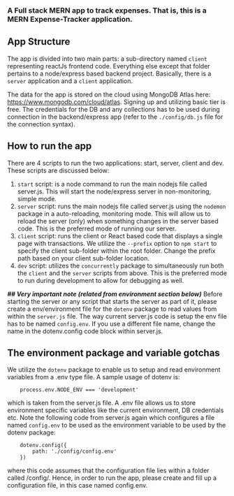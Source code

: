 ### A Full stack MERN app to track expenses. That is, this is a MERN Expense-Tracker application.

## App Structure

The app is divided into two main parts: a sub-directory named `client` representing reactJs frontend code. Everything else except that folder
pertains to a node/express based backend project. Basically, there is a `server` application and a `client` application.

The data for the app is stored on the cloud using MongoDB Atlas here: https://www.mongodb.com/cloud/atlas. Signing up and utilizing basic tier is free. The credentials for the DB and any collections has to be used during connection in the backend/express app (refer to the `./config/db.js` file for the connection syntax).

## How to run the app

There are 4 scripts to run the two applications: start, server, client and dev. These scripts are discussed below:

1. `start` script: is a node command to run the main nodejs file called server.js. This will start the node/express server in non-monitoring, simple mode.
2. `server` script: runs the main nodejs file called server.js using the `nodemon` package in a auto-reloading, monitoring mode. This will allow us to reload the server (only) when something changes in the server based code. This is the preferred mode of running our server.
3. `client` script: runs the client or React based code that displays a single page with transactions. We utilize the `--prefix` option to `npm start` to specify the client sub-folder within the root folder. Change the prefix path based on your client sub-folder location.
4. `dev` script: utilizes the `concurrently` package to simultaneously run both the `client` and the `server` scripts from above. This is the preferred mode to run during development to allow for debugging as well.

**_## Very important note (related from environment section below)_**
Before starting the server or any script that starts the server as part of it, please create a env/environment file for the `dotenv` package to read values from within the `server.js` file. The way current server.js code is setup the env file has to be named `config.env`. If you use a different file name, change the name in the dotenv.config code block within server.js.

## The environment package and variable gotchas

We utilize the `dotenv` package to enable us to setup and read environment variables from a .env type file. A sample usage of dotenv is:

```
    process.env.NODE_ENV === 'development'
```

which is taken from the server.js file. A <filename>.env file allows us to store environment specific variables like the current environment, DB credentials etc. Note the following code from server.js again which configures a file named `config.env` to be used as the environment variable to be used by the dotenv package:

```
    dotenv.config({
        path: './config/config.env'
    })
```

where this code assumes that the configuration file lies within a folder called <root>/config/. Hence, in order to run the app, please create and fill up a configuration file, in this case named config.env.
